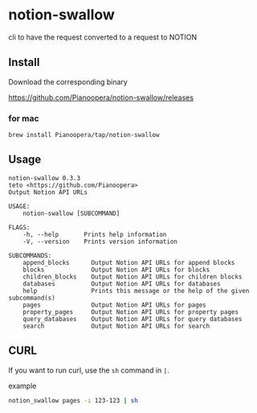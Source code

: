 # notion-swallow
cli to have the request converted to a request to NOTION

## Install

Download the corresponding binary

https://github.com/Pianoopera/notion-swallow/releases

### for mac

```
brew install Pianoopera/tap/notion-swallow
```

## Usage

```
notion-swallow 0.3.3
teto <https://github.com/Pianoopera>
Output Notion API URLs

USAGE:
    notion-swallow [SUBCOMMAND]

FLAGS:
    -h, --help       Prints help information
    -V, --version    Prints version information

SUBCOMMANDS:
    append_blocks      Output Notion API URLs for append blocks
    blocks             Output Notion API URLs for blocks
    children_blocks    Output Notion API URLs for children blocks
    databases          Output Notion API URLs for databases
    help               Prints this message or the help of the given subcommand(s)
    pages              Output Notion API URLs for pages
    property_pages     Output Notion API URLs for property pages
    query_databases    Output Notion API URLs for query databases
    search             Output Notion API URLs for search
```

## CURL

If you want to run curl, use the `sh` command in `|`.

example

```sh
notion_swallow pages -i 123-123 | sh
```